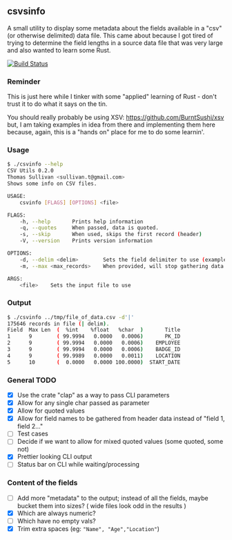 ## csvsinfo

A small utility to display some metadata about the fields available in a "csv" (or otherwise delimited) data file.  This came about because I got tired of trying to determine the field lengths in a source data file that was very large and also wanted to learn some Rust.

[![Build Status](https://travis-ci.com/sullivant/csvinfo.svg?branch=master)](https://travis-ci.com/sullivant/csvinfo)

### Reminder

This is just here while I tinker with some "applied" learning of Rust - don't trust it to do what it says on the tin.

You should really probably be using XSV: https://github.com/BurntSushi/xsv but, I am taking examples in idea from there and implementing them here because, again, this is a "hands on" place for me to do some learnin'.

### Usage
```bash
$ ./csvinfo --help
CSV Utils 0.2.0
Thomas Sullivan <sullivan.t@gmail.com>
Shows some info on CSV files.

USAGE:
    csvinfo [FLAGS] [OPTIONS] <file>

FLAGS:
    -h, --help       Prints help information
    -q, --quotes     When passed, data is quoted.
    -s, --skip       When used, skips the first record (header)
    -V, --version    Prints version information

OPTIONS:
    -d, --delim <delim>        Sets the field delimiter to use (example: -d '|'), default is ','
    -m, --max <max_records>    When provided, will stop gathering data after N records

ARGS:
    <file>    Sets the input file to use
```
### Output
```bash
$ ./csvinfo ../tmp/file_of_data.csv -d'|'
175646 records in file (| delim).
Field  Max Len  (  %int    %float   %char  )       Title
1      9        ( 99.9994   0.0000   0.0006)       PK_ID
2      9        ( 99.9994   0.0000   0.0006)    EMPLOYEE
3      9        ( 99.9994   0.0000   0.0006)    BADGE_ID
4      9        ( 99.9989   0.0000   0.0011)    LOCATION
5      10       (  0.0000   0.0000 100.0000)  START_DATE
```

### General TODO
- [X] Use the crate "clap" as a way to pass CLI parameters
- [X] Allow for any single char passed as parameter
- [X] Allow for quoted values
- [X] Allow for field names to be gathered from header data instead of "field 1, field 2..."
- [ ] Test cases
- [ ] Decide if we want to allow for mixed quoted values (some quoted, some not)
- [X] Prettier looking CLI output
- [ ] Status bar on CLI while waiting/processing
###  Content of the fields
- [ ] Add more "metadata" to the output; instead of all the fields, maybe bucket them into sizes? ( wide files look odd in the results )
- [X] Which are always numeric?
- [ ] Which have no empty vals?
- [X] Trim extra spaces (eg: ```"Name", "Age","Location"```)
